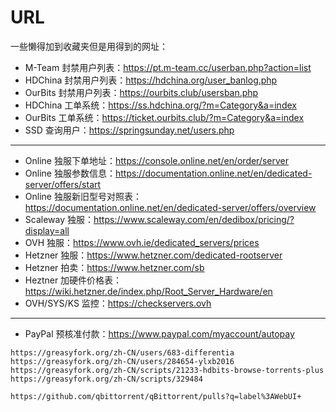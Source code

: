 # URL

一些懒得加到收藏夹但是用得到的网址：  

- M-Team  封禁用户列表：https://pt.m-team.cc/userban.php?action=list  
- HDChina 封禁用户列表：https://hdchina.org/user_banlog.php  
- OurBits 封禁用户列表：https://ourbits.club/usersban.php  
- HDChina 工单系统：https://ss.hdchina.org/?m=Category&a=index  
- OurBits 工单系统：https://ticket.ourbits.club/?m=Category&a=index  
- SSD 查询用户：https://springsunday.net/users.php  

---

- Online 独服下单地址：https://console.online.net/en/order/server  
- Online 独服参数信息：https://documentation.online.net/en/dedicated-server/offers/start  
- Online 独服新旧型号对照表：https://documentation.online.net/en/dedicated-server/offers/overview  
- Scaleway 独服：https://www.scaleway.com/en/dedibox/pricing/?display=all  
- OVH 独服：https://www.ovh.ie/dedicated_servers/prices  
- Hetzner 独服：https://www.hetzner.com/dedicated-rootserver  
- Hetzner 拍卖：https://www.hetzner.com/sb  
- Heztner 加硬件价格表：https://wiki.hetzner.de/index.php/Root_Server_Hardware/en  
- OVH/SYS/KS 监控：https://checkservers.ovh  

---

- PayPal 预核准付款：https://www.paypal.com/myaccount/autopay  


```
https://greasyfork.org/zh-CN/users/683-differentia  
https://greasyfork.org/zh-CN/users/284654-ylxb2016  
https://greasyfork.org/zh-CN/scripts/21233-hdbits-browse-torrents-plus  
https://greasyfork.org/zh-CN/scripts/329484  

https://github.com/qbittorrent/qBittorrent/pulls?q=label%3AWebUI+  
```
